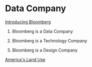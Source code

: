 # Data Company

[Introducing Bloomberg](https://www.bloomberg.com/company/?utm_source=bloomberg-menu&utm_medium=terminal)


1. Bloomberg is a Data Company

2. Bloomberg is a Technology Company

3. Bloomberg is a Design Company


[America's Land Use](https://www.bloomberg.com/graphics/2018-us-land-use/)